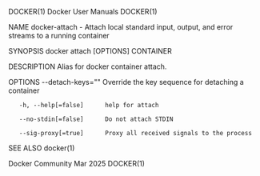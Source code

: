 DOCKER(1)							      Docker User Manuals							     DOCKER(1)

NAME
       docker-attach - Attach local standard input, output, and error streams to a running container

SYNOPSIS
       docker attach [OPTIONS] CONTAINER

DESCRIPTION
       Alias for docker container attach.

OPTIONS
       --detach-keys=""	     Override the key sequence for detaching a container

       -h, --help[=false]      help for attach

       --no-stdin[=false]      Do not attach STDIN

       --sig-proxy[=true]      Proxy all received signals to the process

SEE ALSO
       docker(1)

Docker Community							   Mar 2025								     DOCKER(1)
